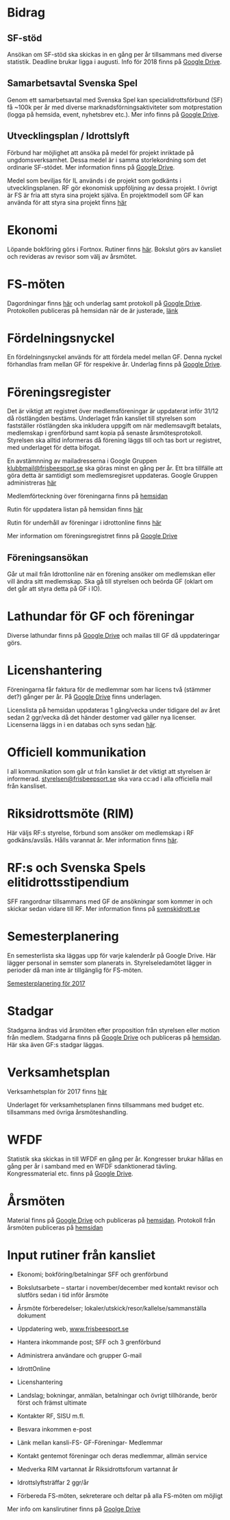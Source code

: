# Bidrag

## SF-stöd

Ansökan om SF-stöd ska skickas in en gång per år tillsammans med diverse statistik. Deadline brukar ligga i augusti. Info för 2018 finns på [Google Drive](https://drive.google.com/drive/u/1/folders/0B16tG-NJecYuSjNDRkxoNzktQVk).

## Samarbetsavtal Svenska Spel

Genom ett samarbetsavtal med Svenska Spel kan specialidrottsförbund (SF) få ~100k per år med diverse marknadsförningsaktiviteter som motprestation (logga på hemsida, event, nyhetsbrev etc.). Mer info finns på [Google Drive](https://drive.google.com/drive/u/1/folders/0B16tG-NJecYuakJES1Rwd1V0QkE).

## Utvecklingsplan / Idrottslyft

Förbund har möjlighet att ansöka på medel för projekt inriktade på ungdomsverksamhet. Dessa medel är i samma storlekordning som det ordinarie SF-stödet. Mer information finns på [Google Drive](https://drive.google.com/drive/u/1/folders/0B16tG-NJecYuRjRhQlpDOTZZOEk).

Medel som beviljas för IL används i de projekt som godkänts i utvecklingsplanen. RF gör ekonomisk uppföljning av dessa projekt. I övrigt är FS är fria att styra sina projekt själva. En projektmodell som GF kan använda för att styra sina projekt finns [här](https://github.com/frisbeesportsverige/styrelse/blob/master/projektmodell.md)


# Ekonomi

Löpande bokföring görs i Fortnox. Rutiner finns [här](https://github.com/frisbeesportsverige/styrelse/blob/master/ekonomi.md). Bokslut görs av kansliet och revideras av revisor som välj av årsmötet.


# FS-möten

Dagordningar finns [här](https://github.com/frisbeesportsverige/styrelse/blob/master/dagordning.md) och underlag samt protokoll på [Google Drive](https://drive.google.com/drive/u/1/folders/0B7C0KQaKnWjGd1pBSTlyZDUtcWs). Protokollen publiceras på hemsidan när de är justerade, [länk](http://www.frisbeesport.se/svenskafrisbeesportforbundet/Dokumentbank/moteshandlingarforbundsstyrelse/)


# Fördelningsnyckel

En fördelningsnyckel används för att fördela medel mellan GF. Denna nyckel förhandlas fram mellan GF för respekive år. Underlag finns på [Google Drive](https://drive.google.com/drive/u/1/folders/0B16tG-NJecYudDZNem12QmVlV0E).


# Föreningsregister

Det är viktigt att registret över medlemsföreningar är uppdaterat inför 31/12 då röstlängden bestäms. Underlaget från kansliet till styrelsen som fastställer röstlängden ska inkludera uppgift om när medlemsavgift betalats, medlemskap i grenförbund samt kopia på senaste årsmötesprotokoll. Styrelsen ska alltid informeras då förening läggs till och tas bort ur registret, med underlaget för detta bifogat.

En avstämnning av mailadresserna i Google Gruppen klubbmail@frisbeesport.se ska göras minst en gång per år.
Ett bra tillfälle att göra detta är samtidigt som medlemsregisret uppdateras. Google Gruppen administreras [här](https://groups.google.com/a/frisbeesport.se/d/forum/klubbmail)

Medlemförteckning över föreningarna finns på [hemsidan](http://www.frisbeesport.se/foreningar/foreningsregister/)

Rutin för uppdatera listan på hemsidan finns [här](./licens_o_klubblista.md)

Rutin för underhåll av föreningar i idrottonline finns [här](./idrottonline.md)

Mer information om föreningsregistret finns på [Google Drive](https://drive.google.com/drive/u/1/folders/0B7C0KQaKnWjGd3FTd1hBci1UZ3M)


## Föreningsansökan

Går ut mail från Idrottonline när en förening ansöker om medlemskan eller vill ändra sitt medlemskap. Ska gå till styrelsen och beörda GF (oklart om det går att styra detta på GF i IO).


# Lathundar för GF och föreningar

Diverse lathundar finns på [Google Drive](https://drive.google.com/drive/u/1/folders/0B4IFYkiaeoLSUmlEU285M2FmeFk) och mailas till GF då uppdateringar görs.


# Licenshantering

Föreningarna får faktura för de medlemmar som har licens två (stämmer det?) gånger per år. På [Google Drive](https://drive.google.com/drive/u/1/folders/0B16tG-NJecYuNEpOWlU2VnlrRzQ) finns underlagen.

Licenslista på hemsidan uppdateras 1 gång/vecka under tidigare del av året sedan 2 ggr/vecka då det händer destomer vad gäller nya licenser. Licenserna läggs in i en databas och syns sedan [här](http://www.frisbeesport.se/svenskafrisbeesportforbundet/tavlingslicens/Aktuellalicenser/).


# Officiell kommunikation

I all kommunikation som går ut från kansliet är det viktigt att styrelsen är informerad. styrelsen@frisbeepsort.se ska vara cc:ad i alla
officiella mail från kansliset.


# Riksidrottsmöte (RIM)

Här väljs RF:s styrelse, förbund som ansöker om medlemskap i RF godkäns/avslås. Hålls varannat år. Mer information finns [här](http://www.svenskidrott.se/Arbetsrum/riksidrottsmotet/).


# RF:s och Svenska Spels elitidrottsstipendium 

SFF rangordnar tillsammans med GF de ansökningar som kommer in och skickar sedan vidare till RF. Mer information finns på [svenskidrott.se](http://www.svenskidrott.se/Elitidrott/Elitidrottsstipendium)


# Semesterplanering

En semesterlista ska läggas upp för varje kalenderår på Google Drive. Här lägger personal in semster som planerats in. Styrelseledamötet lägger in perioder då man inte är tillgänglig för FS-möten.

[Semesterplanering för 2017](https://docs.google.com/spreadsheets/d/12UTxoUhcyvAQXzLOolgSjnZAyPe50Fnnz-P8Svwatj0/edit#gid=0)


# Stadgar

Stadgarna ändras vid årsmöten efter proposition från styrelsen eller motion från medlem. Stadgarna finns på [Google Drive](https://drive.google.com/drive/u/1/folders/0B16tG-NJecYudm9rNWh4VEJtVDQ) och publiceras på [hemsidan](http://www.frisbeesport.se/Dokumentbank/Dokument/Stadgar). Här ska även GF:s stadgar läggas.


# Verksamhetsplan

Verksamhetsplan för 2017 finns [här](http://www.frisbeesport.se/globalassets/svenska-frisbeesportforbundet/arsmote-for-2016/10.-styrelsens-forslag-till-verksamhetsplan-sff-2017.pdf?w=900&h=900)

Underlaget för verksamhetsplanen finns tillsammans med budget etc. tillsammans med övriga årsmöteshandling.

# WFDF

Statistik ska skickas in till WFDF en gång per år. Kongresser brukar hållas en gång per år i samband med en WFDF sdanktionerad tävling. Kongressmaterial etc. finns på [Google Drive](https://drive.google.com/drive/u/1/folders/0B16tG-NJecYuR3U1NmZCRElwWHc).


# Årsmöten

Material finns på [Google Drive](https://drive.google.com/drive/u/1/folders/0B7C0KQaKnWjGV1BzR2l6YXlxUWs) och publiceras på [hemsidan](http://www.frisbeesport.se/svenskafrisbeesportforbundet/Dokumentbank/arsmoteshandlingar/). Protokoll från årsmöten publiceras på [hemsidan](http://www.frisbeesport.se/Dokumentbank/Dokument/Protokollarsmote/)


# Input rutiner från kansliet

* Ekonomi; bokföring/betalningar SFF och grenförbund
* Bokslutsarbete – startar i november/december med kontakt revisor och slutförs sedan i tid inför årsmöte
* Årsmöte förberedelser; lokaler/utskick/resor/kallelse/sammanställa dokument

* Uppdatering web, www.frisbeesport.se
* Hantera inkommande post; SFF och 3 grenförbund
* Administrera användare och grupper G-mail

* IdrottOnline
* Licenshantering

* Landslag; bokningar, anmälan, betalningar och övrigt tillhörande, berör först och främst ultimate
* Kontakter RF, SISU m.fl.
* Besvara inkommen e-post
* Länk mellan kansli-FS- GF-Föreningar- Medlemmar
* Kontakt gentemot föreningar och deras medlemmar, allmän service

* Medverka RIM vartannat år Riksidrottsforum vartannat år
* Idrottslyftsträffar 2 ggr/år

* Förbereda FS-möten, sekreterare och deltar på alla FS-möten om möjligt

Mer info om kanslirutiner finns på [Goolge Drive](https://drive.google.com/drive/u/1/folders/0B7C0KQaKnWjGbjAwUk1GTGVpWjg)
